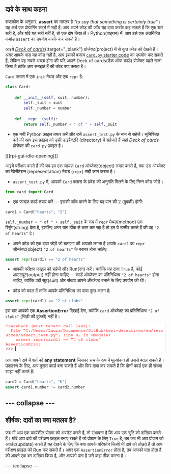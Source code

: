 ## दावे के साथ कहना

शब्दकोश के अनुसार, **assert** का मतलब है _"to say that something is certainly true"_। यह अर्थ एक प्रोग्रामिंग संदर्भ में सही है: आप अपने कोड की जाँच यह दावा करके कह सकते हैं कि एक शर्त सही है, और यदि यह सही नहीं है, तो एक दोष लिख लें। Python(पाइथन) में, आप इसे एक अंतर्निहित कमांड `assert` का उपयोग करके कर सकते है।

आइये [_Deck of cards_](https://projects.raspberrypi.org/en/projects/deck-of-cards){:target="_blank"} प्रोजेक्ट(project) में से कुछ कोड को देखते हैं। अगर आपके पास यह कोड नहीं है, आप इसकी बजाय [`card.py` starter code](resources/card.py) का उपयोग कर सकते हैं, लेकिन यह सबसे अच्छा होगा की यदि आपने Deck of cards(डेक ऑफ काडॆ) प्रोजेक्ट पहले खत्म किया है ताकि आप समझते हैं की कोड क्या करता है।

`Card` क्लास में एक `init` मेथड और एक `repr` है:

```python
class Card:

    def __init__(self, suit, number):
        self._suit = suit
        self._number = number

    def __repr__(self):
        return self._number + " of " + self._suit
```

+ एक नयी Python फ़ाइल तयार करें और उसे `assert_test.py` के नाम से सहेजें। सुनिश्चित करें की आप इस फ़ाइल को उसी डाइरैक्टरि (directory) में सहेजते हैं जहां _Deck of cards_ प्रोजेक्ट की `card.py` फ़ाइल है।

[[[rpi-gui-idle-opening]]]

आइये परीक्षण करते हैं की जब हम एक जायज़ `Card` ऑब्जेक्ट(object) तयार करते हैं, क्या उस ऑब्जेक्ट का रेप्रेसेंटेशन (representation) मेथड (`repr`) सही काम करता है।

+ `assert_test.py` में, आपको `Card` क्लास के प्रवेश की अनुमति मिलने के लिए निम्न कोड जोड़ें।

```python
from card import Card
```

+ एक जायज़ कार्ड तयार करें — इसकी जाँच करने के लिए यह पान की 2 (दुक्की) होगी:

```python
card1 = Card("hearts", "2")
```

`self._number + " of " + self._suit` के रूप में `repr` मेथड(method) एक स्ट्रिंग(string) देता है, इसलिए अगर याग ठीक से काम कर रहा है तो हम ये उम्मीद करते हैं की वह `"2 of hearts"` दे।

+ अपने कोड को एक दावा जोड़ें जो बताएगा की आपको लगता है आपके `card1` का `repr` ऑब्जेक्ट(object) `"2 of hearts"` के बराबर होना चाहिए:

```python
assert repr(card1) == "2 of hearts"
```

+ आपकी परीक्षण फ़ाइल को सहेजें और Run(रन) करें। क्योंकि यह दावा `True` है, कोई आउटपुट(output) नहीं होना चाहिए — कार्ड ऑब्जेक्ट का प्रतिनिधित्व `"2 of hearts"` होना चाहिए, क्योंकि वही सूट(suit) और संख्या आपने ऑब्जेक्ट बनाने के लिए उपयोग की थी।

+ कोड को बदल दें ताकि आपके प्रतिनिधित्व का दावा कुछ अलग है:

```python
assert repr(card1) == "2 of clubs"
```

इस बार आपको एक **AssertionError** दिखाई देगा, क्योंकि `card` ऑब्जेक्ट का प्रतिनिधित्व `"2 of clubs"` (चिड़ी की दुक्की) नहीं है।

![Not the 2 of clubs](images/not-two-clubs.png)

आप अपने दावे में शर्त को **any statement** जिसका सच के रूप में मूल्यांकन हो उससे बदल सकते हैं। उदाहरण के लिए, आप दूसरा कार्ड बना सकते हैं और फिर दावा कर सकते हैं कि दोनों कार्ड एक ही संख्या साझा नहीं करते हैं:

```Python
card2 = Card("hearts", "K")
assert card1.number != card2.number
```

--- collapse ---
---
शीर्षक: दावों का क्या मतलब है?
---

जब भी आप एक कार्यशील प्रोग्राम को अपडेट करते हैं, तो संभावना है कि आप एक त्रुटि को दाखिल करते हैं। यदि आप दावे की परीक्षण फ़ाइल बनाए रखते हैं जो प्रोग्राम के लिए `True` है, तब जब भी आप प्रोग्राम को अपडेट(update) करते हैं यह देखने के लिए कि क्या आपके परिवर्तन किसी भी दावे को तोड़ते हैं तो आप परीक्षण फ़ाइल को Run कर सकते हैं। अगर एक `AssertionError` होता है, तब आपको पता होता है की आपने एक बग दाखिल किया है, और आपको पता है उसे कहां ठीक करना है।

--- /collapse ---

